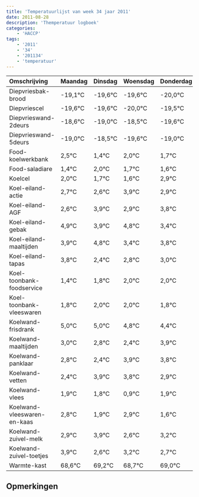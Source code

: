 ```yaml
---
title: 'Temperatuurlijst van week 34 jaar 2011'
date: 2011-08-28
description: 'Themperatuur logboek'
categories:
    - 'HACCP'
tags:
    - '2011'
    - '34'
    - '201134'
    - 'temperatuur'
---
```

|Omschrijving|Maandag|Dinsdag|Woensdag|Donderdag|Vrijdag|Zaterdag|Zondag|
|:---|:---|:---|:---|:---|:---|:---|:---|
|Diepvriesbak-brood|-19,1°C|-19,6°C|-19,6°C|-20,0°C|-19,5°C|-20,6°C|-20,0°C|
|Diepvriescel|-19,6°C|-19,6°C|-20,0°C|-19,5°C|-20,6°C|-20,0°C|-20,3°C|
|Diepvrieswand-2deurs|-18,6°C|-19,0°C|-18,5°C|-19,6°C|-19,0°C|-19,3°C|-19,4°C|
|Diepvrieswand-5deurs|-19,0°C|-18,5°C|-19,6°C|-19,0°C|-19,3°C|-19,4°C|-18,1°C|
|Food-koelwerkbank|2,5°C|1,4°C|2,0°C|1,7°C|1,6°C|2,9°C|1,9°C|
|Food-saladiare|1,4°C|2,0°C|1,7°C|1,6°C|2,9°C|1,9°C|2,8°C|
|Koelcel|2,0°C|1,7°C|1,6°C|2,9°C|1,9°C|2,8°C|1,4°C|
|Koel-eiland-actie|2,7°C|2,6°C|3,9°C|2,9°C|3,8°C|2,4°C|2,8°C|
|Koel-eiland-AGF|2,6°C|3,9°C|2,9°C|3,8°C|2,4°C|2,8°C|3,0°C|
|Koel-eiland-gebak|4,9°C|3,9°C|4,8°C|3,4°C|3,8°C|4,0°C|4,0°C|
|Koel-eiland-maaltijden|3,9°C|4,8°C|3,4°C|3,8°C|4,0°C|4,0°C|3,8°C|
|Koel-eiland-tapas|3,8°C|2,4°C|2,8°C|3,0°C|3,0°C|2,8°C|2,4°C|
|Koel-toonbank-foodservice|1,4°C|1,8°C|2,0°C|2,0°C|1,8°C|1,4°C|2,9°C|
|Koel-toonbank-vleeswaren|1,8°C|2,0°C|2,0°C|1,8°C|1,4°C|2,9°C|2,8°C|
|Koelwand-frisdrank|5,0°C|5,0°C|4,8°C|4,4°C|5,9°C|5,8°C|4,9°C|
|Koelwand-maaltijden|3,0°C|2,8°C|2,4°C|3,9°C|3,8°C|2,9°C|3,9°C|
|Koelwand-panklaar|2,8°C|2,4°C|3,9°C|3,8°C|2,9°C|3,9°C|2,6°C|
|Koelwand-vetten|2,4°C|3,9°C|3,8°C|2,9°C|3,9°C|2,6°C|3,2°C|
|Koelwand-vlees|1,9°C|1,8°C|0,9°C|1,9°C|0,6°C|1,2°C|0,7°C|
|Koelwand-vleeswaren-en-kaas|2,8°C|1,9°C|2,9°C|1,6°C|2,2°C|1,7°C|2,0°C|
|Koelwand-zuivel-melk|2,9°C|3,9°C|2,6°C|3,2°C|2,7°C|3,0°C|3,1°C|
|Koelwand-zuivel-toetjes|3,9°C|2,6°C|3,2°C|2,7°C|3,0°C|3,1°C|2,4°C|
|Warmte-kast|68,6°C|69,2°C|68,7°C|69,0°C|69,1°C|68,4°C|68,2°C|

## Opmerkingen


